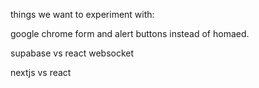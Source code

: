 things we want to experiment with:

google chrome form and alert buttons instead of homaed.

supabase vs react websocket

nextjs vs react